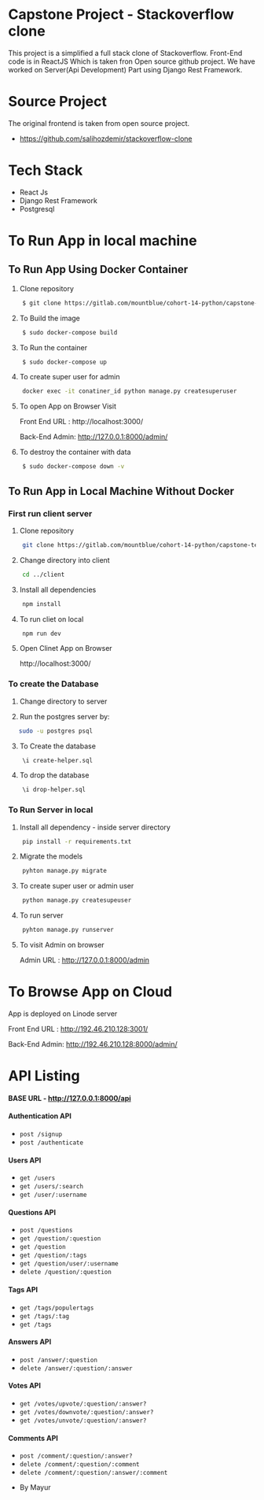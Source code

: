 # Capstone Project - Stackoverflow clone

This project is a simplified a full stack clone of Stackoverflow. Front-End code is in ReactJS Which is taken fron Open source github project. We have worked on Server(Api Development) Part using Django Rest Framework.

# Source Project

The original frontend is taken from open source project.

- https://github.com/salihozdemir/stackoverflow-clone

# Tech Stack

- React Js
- Django Rest Framework
- Postgresql

# To Run App in local machine

## To Run App Using Docker Container

1. Clone repository

```bash
    $ git clone https://gitlab.com/mountblue/cohort-14-python/capstone-team1.git
```

2. To Build the image

```bash
    $ sudo docker-compose build
```

3. To Run the container

```bash
    $ sudo docker-compose up
```

4. To create super user for admin

```bash
    docker exec -it conatiner_id python manage.py createsuperuser
```

5. To open App on Browser Visit

   Front End URL : http://localhost:3000/

   Back-End Admin: http://127.0.0.1:8000/admin/

6. To destroy the container with data

```bash
    $ sudo docker-compose down -v
```

## To Run App in Local Machine Without Docker

### First run client server

1. Clone repository

```bash
    git clone https://gitlab.com/mountblue/cohort-14-python/capstone-team1.git
```

2. Change directory into client

```bash
    cd ../client
```

3. Install all dependencies

```bash
    npm install
```

4. To run cliet on local

```bash
    npm run dev
```

5. Open Clinet App on Browser

   http://localhost:3000/

### To create the Database

1. Change directory to server

2. Run the postgres server by:

```bash
   sudo -u postgres psql
```

3. To Create the database

```bash
    \i create-helper.sql
```

4. To drop the database

```bash
    \i drop-helper.sql
```

### To Run Server in local

1. Install all dependency - inside server directory

```bash
    pip install -r requirements.txt
```

2. Migrate the models

```bash
    pyhton manage.py migrate
```

3. To create super user or admin user

```bash
    python manage.py createsupeuser
```

4. To run server

```bash
    pyhton manage.py runserver
```

5. To visit Admin on browser

   Admin URL : http://127.0.0.1:8000/admin

# To Browse App on Cloud

App is deployed on Linode server

Front End URL : http://192.46.210.128:3001/

Back-End Admin: http://192.46.210.128:8000/admin/

# API Listing

#### BASE URL - http://127.0.0.1:8000/api

#### Authentication API

- `post /signup`
- `post /authenticate`

#### Users API

- `get /users`
- `get /users/:search`
- `get /user/:username`

#### Questions API

- `post /questions`
- `get /question/:question`
- `get /question`
- `get /question/:tags`
- `get /question/user/:username`
- `delete /question/:question`

#### Tags API

- `get /tags/populertags`
- `get /tags/:tag`
- `get /tags`

#### Answers API

- `post /answer/:question`
- `delete /answer/:question/:answer`

#### Votes API

- `get /votes/upvote/:question/:answer?`
- `get /votes/downvote/:question/:answer?`
- `get /votes/unvote/:question/:answer?`

#### Comments API

- `post /comment/:question/:answer?`
- `delete /comment/:question/:comment`
- `delete /comment/:question/:answer/:comment`

* By Mayur
